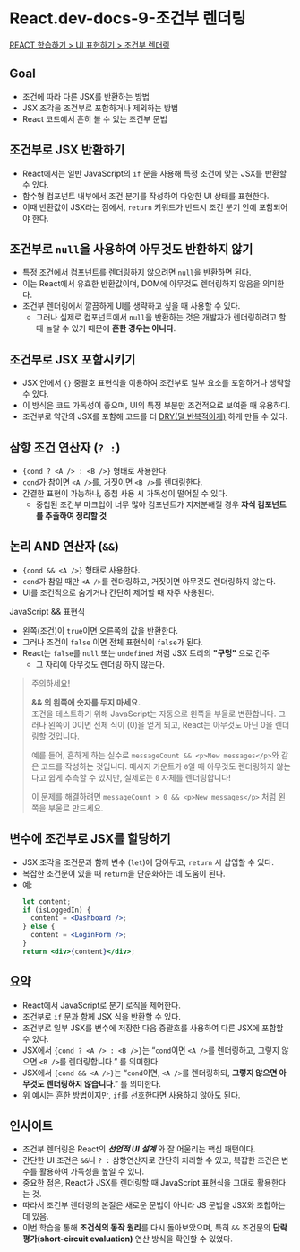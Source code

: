 # React.dev-docs-9-조건부 렌더링

[REACT 학습하기 > UI 표현하기 > 조건부 렌더링](https://ko.react.dev/learn/conditional-rendering)

## Goal

- 조건에 따라 다른 JSX를 반환하는 방법
- JSX 조각을 조건부로 포함하거나 제외하는 방법
- React 코드에서 흔히 볼 수 있는 조건부 문법

## 조건부로 JSX 반환하기

- React에서는 일반 JavaScript의 `if` 문을 사용해 특정 조건에 맞는 JSX를 반환할 수 있다.
- 함수형 컴포넌트 내부에서 조건 분기를 작성하여 다양한 UI 상태를 표현한다.
- 이때 반환값이 JSX라는 점에서, `return` 키워드가 반드시 조건 분기 안에 포함되어야 한다.

## 조건부로 `null`을 사용하여 아무것도 반환하지 않기

- 특정 조건에서 컴포넌트를 렌더링하지 않으려면 `null`을 반환하면 된다.
- 이는 React에서 유효한 반환값이며, DOM에 아무것도 렌더링하지 않음을 의미한다.
- 조건부 렌더링에서 깔끔하게 UI를 생략하고 싶을 때 사용할 수 있다.
  - 그러나 실제로 컴포넌트에서 `null`을 반환하는 것은 개발자가 렌더링하려고 할 때 놀랄 수 있기 때문에 **흔한 경우는 아니다**.

## 조건부로 JSX 포함시키기

- JSX 안에서 `{}` 중괄호 표현식을 이용하여 조건부로 일부 요소를 포함하거나 생략할 수 있다.
- 이 방식은 코드 가독성이 좋으며, UI의 특정 부분만 조건적으로 보여줄 때 유용하다.
- 조건부로 약간의 JSX를 포함해 코드를 더 [DRY(덜 반복적이게)](https://en.wikipedia.org/wiki/Don%27t_repeat_yourself) 하게 만들 수 있다.

## 삼항 조건 연산자 (`? :`)

- `{cond ? <A /> : <B />}` 형태로 사용한다.
- `cond`가 참이면 `<A />`를, 거짓이면 `<B />`를 렌더링한다.
- 간결한 표현이 가능하나, 중첩 사용 시 가독성이 떨어질 수 있다.
  - 중첩된 조건부 마크업이 너무 많아 컴포넌트가 지저분해질 경우 **자식 컴포넌트를 추출하여 정리할 것**

## 논리 AND 연산자 (`&&`)

- `{cond && <A />}` 형태로 사용한다.
- `cond`가 참일 때만 `<A />`를 렌더링하고, 거짓이면 아무것도 렌더링하지 않는다.
- UI를 조건적으로 숨기거나 간단히 제어할 때 자주 사용된다.

JavaScript && 표현식

- 왼쪽(조건)이 `true`이면 오른쪽의 값을 반환한다.
- 그러나 조건이 `false` 이면 전체 표현식이 `false`가 된다.
- React는 `false`를 `null` 또는 `undefined` 처럼 JSX 트리의 **"구멍"** 으로 간주
  - 그 자리에 아무것도 렌더링 하지 않는다.

> 주의하세요!
>
> **&& 의 왼쪽에 숫자를 두지 마세요.**  
> 조건을 테스트하기 위해 JavaScript는 자동으로 왼쪽을 부울로 변환합니다. 그러나 왼쪽이 0이면 전체 식이 (0)을 얻게 되고, React는 아무것도 아닌 0을 렌더링할 것입니다.
>
> 예를 들어, 흔하게 하는 실수로 `messageCount && <p>New messages</p>`와 같은 코드를 작성하는 것입니다. 메시지 카운트가 `0`일 때 아무것도 렌더링하지 않는다고 쉽게 추측할 수 있지만, 실제로는 `0` 자체를 렌더링합니다!
>
> 이 문제를 해결하려면 `messageCount > 0 && <p>New messages</p>` 처럼 왼쪽을 부울로 만드세요.

## 변수에 조건부로 JSX를 할당하기

- JSX 조각을 조건문과 함께 변수 (`let`)에 담아두고, `return` 시 삽입할 수 있다.
- 복잡한 조건문이 있을 때 `return`을 단순화하는 데 도움이 된다.
- 예:
  ```jsx
  let content;
  if (isLoggedIn) {
    content = <Dashboard />;
  } else {
    content = <LoginForm />;
  }
  return <div>{content}</div>;
  ```

## 요약

- React에서 JavaScript로 분기 로직을 제어한다.
- 조건부로 `if` 문과 함께 JSX 식을 반환할 수 있다.
- 조건부로 일부 JSX를 변수에 저장한 다음 중괄호를 사용하여 다른 JSX에 포함할 수 있다.
- JSX에서 `{cond ? <A /> : <B />}`는 “`cond`이면 `<A />`를 렌더링하고, 그렇지 않으면 `<B />`를 렌더링합니다.” 를 의미한다.
- JSX에서 `{cond && <A />}`는 “`cond`이면, `<A />`를 렌더링하되, **그렇지 않으면 아무것도 렌더링하지 않습니다**.” 를 의미한다.
- 위 예시는 흔한 방법이지만, `if`를 선호한다면 사용하지 않아도 된다.

## 인사이트

- 조건부 렌더링은 React의 **_선언적 UI 설계_** 와 잘 어울리는 핵심 패턴이다.
- 간단한 UI 조건은 `&&`나 `? :` 삼항연산자로 간단히 처리할 수 있고, 복잡한 조건은 변수를 활용하여 가독성을 높일 수 있다.
- 중요한 점은, React가 JSX를 렌더링할 때 JavaScript 표현식을 그대로 활용한다는 것.
- 따라서 조건부 렌더링의 본질은 새로운 문법이 아니라 JS 문법을 JSX와 조합하는 데 있음.
- 이번 학습을 통해 **조건식의 동작 원리**를 다시 돌아보았으며, 특히 `&&` 조건문의 **단락 평가(short-circuit evaluation)** 연산 방식을 확인할 수 있었다.
